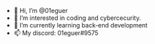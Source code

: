 - 👋 Hi, I’m @01eguer
- 👀 I’m interested in coding and cybercecurity.
- 🌱 I’m currently learning back-end development
- 📫 My discord: 01eguer#9575

<!---
0leguer/0leguer is a ✨ special ✨ repository because its `README.md` (this file) appears on your GitHub profile.
You can click the Preview link to take a look at your changes.
--->
